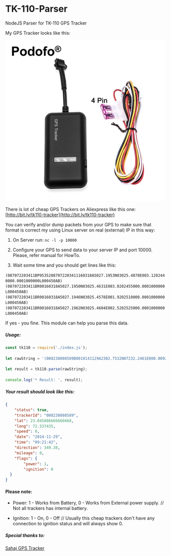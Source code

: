 # TK-110-Parser

NodeJS Parser for TK-110 GPS Tracker

My GPS Tracker looks like this:

![TK-110 GPS Tracker](./tracker.jpg)

There is lot of cheap GPS Trackers on Aliexpress like this one: [http://bit.ly/tk110-tracker](http://bit.ly/tk110-tracker)

You can verify and/or dump packets from your GPS to make sure that format is correct my using Linux server on real (external) IP in this way:

1. On Server run:
`nc -l -p 10000`

2. Configure your GPS to send data to your server IP and port 10000. Please, refer manual for HowTo.

3. Wait some time and you should get lines like this:

`(087072203411BP05352887072203411160318A5027.1953N03025.4878E003.1202440000.0001000000L000450AB)(087072203411BR00160318A5027.1950N03025.4631E003.0202455000.0001000000L000450AB)(087072203411BR00160318A5027.1946N03025.4578E001.9202510000.0001000000L000450AB)(087072203411BR00160318A5027.1962N03025.4604E002.5202525000.0001000000L000450AB)
`

If yes - you fine. This module can help you parse this data.

##### Usage:

```javascript
const tk110 = require('./index.js');

let rawString = '(008238008589BO010141129A2302.7532N07232.2461E000.0092142349.381000000AL000000F1)';

let result = tk110.parse(rawString);

console.log('* Result: ', result);
```

##### Your result should look like this:

```json
{
	"status": true,
	"trackerId": "008238008589",
	"lat": 23.045886666666668,
	"long": 72.537435,
	"speed": 0,
	"date": "2014-11-29",
	"time": "09:21:42",
	"direction": 349.38,
	"mileage": 0,
	"flags": {
  		"power": 1,
	  	"ignition": 0
  }
}
```

#### Please note:

* Power: 1 - Works from Battery, 0 - Works from External power supply. // Not all trackers has internal battery.

* Ignition: 1 - On, 0 - Off // Usually this cheap trackers don't have any connection to ignition status and will always show 0.


##### Special thanks to:

[Sahaj GPS Tracker](http://www.vehicletrackingsystem.in/blog/tk103-gps-vehicle-tracker-parsing-packets/)

